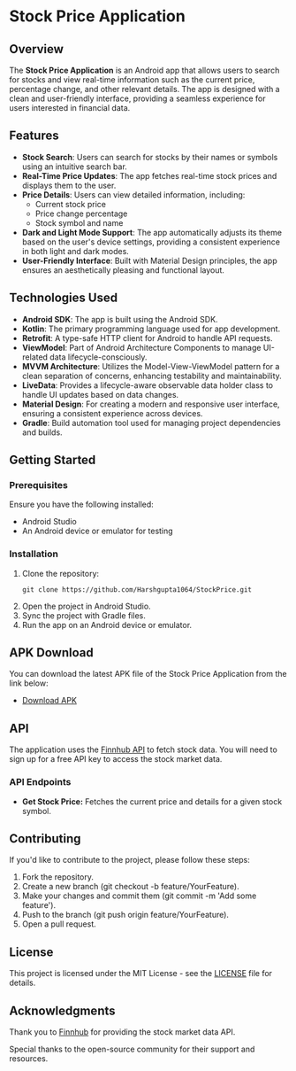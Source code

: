 <!DOCTYPE html>
<html lang="en">
  <h1>Stock Price Application</h1>

  <div class="section">
        <h2>Overview</h2>
        <p>The <strong>Stock Price Application</strong> is an Android app that allows users to search for stocks and view real-time information such as the current price, percentage change, and other relevant details. The app is designed with a clean and user-friendly interface, providing a seamless experience for users interested in financial data.</p>
    </div>

  <div class="section">
        <h2>Features</h2>
        <ul>
            <li><strong>Stock Search</strong>: Users can search for stocks by their names or symbols using an intuitive search bar.</li>
            <li><strong>Real-Time Price Updates</strong>: The app fetches real-time stock prices and displays them to the user.</li>
            <li><strong>Price Details</strong>: Users can view detailed information, including:
                <ul>
                    <li>Current stock price</li>
                    <li>Price change percentage</li>
                    <li>Stock symbol and name</li>
                </ul>
            </li>
            <li><strong>Dark and Light Mode Support</strong>: The app automatically adjusts its theme based on the user's device settings, providing a consistent experience in both light and dark modes.</li>
            <li><strong>User-Friendly Interface</strong>: Built with Material Design principles, the app ensures an aesthetically pleasing and functional layout.</li>
        </ul>
    </div>

  <div class="section">
        <h2>Technologies Used</h2>
        <ul>
            <li><strong>Android SDK</strong>: The app is built using the Android SDK.</li>
            <li><strong>Kotlin</strong>: The primary programming language used for app development.</li>
            <li><strong>Retrofit</strong>: A type-safe HTTP client for Android to handle API requests.</li>
            <li><strong>ViewModel</strong>: Part of Android Architecture Components to manage UI-related data lifecycle-consciously.</li>
            <li><strong>MVVM Architecture</strong>: Utilizes the Model-View-ViewModel pattern for a clean separation of concerns, enhancing testability and maintainability.</li>
            <li><strong>LiveData</strong>: Provides a lifecycle-aware observable data holder class to handle UI updates based on data changes.</li>
            <li><strong>Material Design</strong>: For creating a modern and responsive user interface, ensuring a consistent experience across devices.</li>
            <li><strong>Gradle</strong>: Build automation tool used for managing project dependencies and builds.</li>
        </ul>
    </div>

  <div class="section">
        <h2>Getting Started</h2>

  <h3>Prerequisites</h3>
        <p>Ensure you have the following installed:</p>
        <ul>
            <li>Android Studio</li>
            <li>An Android device or emulator for testing</li>
        </ul>

  <h3>Installation</h3>
        <ol>
            <li>Clone the repository:</li>
            <pre><code>git clone https://github.com/Harshgupta1064/StockPrice.git</code></pre>
            <li>Open the project in Android Studio.</li>
            <li>Sync the project with Gradle files.</li>
            <li>Run the app on an Android device or emulator.</li>
        </ol>
    </div>

  <div class="section">
        <h2>APK Download</h2>
        <p>You can download the latest APK file of the Stock Price Application from the link below:</p>
        <ul>
            <li><a href="https://drive.google.com/file/d/1ZlkP-OycHtRMK41ykLrRkaQ5HGGjX5rV/view?usp=sharing" target="_blank">Download APK</a></li>
        </ul>
    </div>

  <div class="section">
        <h2>API</h2>
        <p>The application uses the <a href="https://finnhub.io/" target="_blank">Finnhub API</a> to fetch stock data. You will need to sign up for a free API key to access the stock market data.</p>

  <h3>API Endpoints</h3>
        <ul>
            <li><strong>Get Stock Price:</strong> Fetches the current price and details for a given stock symbol.</li>
        </ul>
    </div>

  <div class="section">
        <h2>Contributing</h2>
        <p>If you'd like to contribute to the project, please follow these steps:</p>
        <ol>
            <li>Fork the repository.</li>
            <li>Create a new branch (git checkout -b feature/YourFeature).</li>
            <li>Make your changes and commit them (git commit -m 'Add some feature').</li>
            <li>Push to the branch (git push origin feature/YourFeature).</li>
            <li>Open a pull request.</li>
        </ol>
    </div>

  <div class="section">
        <h2>License</h2>
        <p>This project is licensed under the MIT License - see the <a href="LICENSE" target="_blank">LICENSE</a> file for details.</p>
    </div>

  <div class="section">
        <h2>Acknowledgments</h2>
        <p>Thank you to <a href="https://finnhub.io/" target="_blank">Finnhub</a> for providing the stock market data API.</p>
        <p>Special thanks to the open-source community for their support and resources.</p>
    </div>

</body>
</html>
